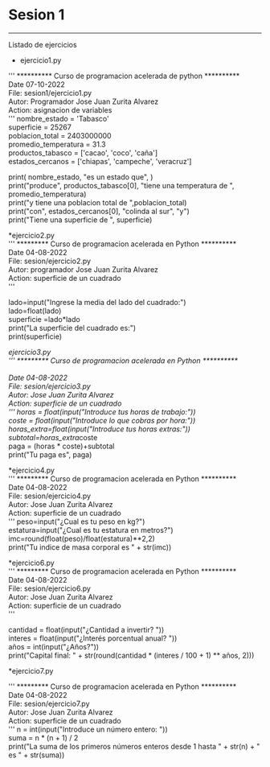 # Sesion 1

---
Listado de ejercicios

* ejercicio1.py <br>

'''
********** Curso de programacion acelerada de python ********** <br>
Date 07-10-2022 <br>
File: sesion1/ejercicio1.py <br>
Autor: Programador Jose Juan Zurita Alvarez <br>
Action: asignacion de variables <br>
'''
nombre_estado = 'Tabasco'<br>
superficie = 25267<br>
poblacion_total = 2403000000 <br>
promedio_temperatura = 31.3  <br>
productos_tabasco = ['cacao', 'coco', 'caña']  <br>
estados_cercanos = ['chiapas', 'campeche', 'veracruz'] <br>

print(
  nombre_estado,
  "es un estado que",
) <br>
print("produce", productos_tabasco[0], "tiene una temperatura de ",
      promedio_temperatura) <br>
print("y tiene una poblacion total de ",poblacion_total) <br>
print("con", estados_cercanos[0], "colinda al sur", "y") <br>
print("Tiene una superficie de ", superficie) <br>

*ejercicio2.py <br>
'''
********* Curso de programacion acelerada en Python ********** <br>
Date 04-08-2022 <br>
File: sesion/ejercicio2.py <br>
Autor: programador Jose Juan Zurita Alvarez <br>
Action: superficie de un cuadrado <br>
'''

lado=input("Ingrese la media del lado del cuadrado:") <br>
lado=float(lado) <br>
superficie =lado*lado <br>
print("La superficie del cuadrado es:") <br>
print(superficie) <br>

*ejercicio3.py <br>
'''
********* Curso de programacion acelerada en Python ********** <br> <br>
Date 04-08-2022 <br>
File: sesion/ejercicio3.py <br>
Autor: Jose Juan Zurita Alvarez <br>
Action: superficie de un cuadrado <br>
'''
horas = float(input("Introduce tus horas de trabajo:")) <br>
coste = float(input("Introduce lo que cobras por hora:")) <br>
horas_extra=float(input("Introduce tus horas extras:")) <br>
subtotal=horas_extra*coste <br>
paga = (horas * coste)+subtotal <br>
print("Tu paga es", paga) <br>

*ejercicio4.py <br>
'''
********* Curso de programacion acelerada en Python ********** <br>
Date 04-08-2022 <br>
File: sesion/ejercicio4.py <br>
Autor: Jose Juan Zurita Alvarez <br>
Action: superficie de un cuadrado <br>
'''
peso=input("¿Cual es tu peso en kg?") <br>
estatura=input("¿Cual es tu estatura en metros?") <br> 
imc=round(float(peso)/float(estatura)**2,2) <br>
print("Tu indice de masa corporal es " + str(imc)) <br>

*ejercicio6.py <br>
'''
********* Curso de programacion acelerada en Python **********<br>
Date 04-08-2022<br>
File: sesion/ejercicio6.py<br>
Autor: Jose Juan Zurita Alvarez<br>
Action: superficie de un cuadrado<br>
'''

cantidad = float(input("¿Cantidad a invertir? "))<br>
interes = float(input("¿Interés porcentual anual? "))<br>
años = int(input("¿Años?"))<br>
print("Capital final: " + str(round(cantidad * (interes / 100 + 1) ** años, 2)))<br>

*ejercicio7.py<br>

'''
********* Curso de programacion acelerada en Python **********<br>
Date 04-08-2022<br>
File: sesion/ejercicio7.py<br>
Autor: Jose Juan Zurita Alvarez<br>
Action: superficie de un cuadrado<br>
'''
n = int(input("Introduce un número entero: "))<br>
suma = n * (n + 1) / 2<br>
print("La suma de los primeros números enteros desde 1 hasta " + str(n) + " es " + str(suma))<br>





